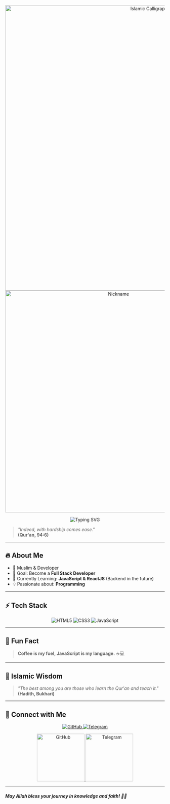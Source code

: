 <div align="center">
  <img src="https://raw.githubusercontent.com/abubakrmuminov/assalam/refs/heads/main/animation.svg" alt="Islamic Calligraphy" width="900">
</div>




<div align="center"> 
  <img  src="https://raw.githubusercontent.com/abubakrmuminov/assalam/refs/heads/main/name.svg" alt="Nickname" width="700">
  
</div> 


<div align="center"> 
 <p align="center">
   <img src="https://readme-typing-svg.herokuapp.com?font=Fira+Code&size=22&pause=1000&color=FFD700&width=600&lines=%F0%9F%8C%99+Assalamu+Alaikum!+I'm+Muminov+Abubakr+%F0%9F%8C%99" alt="Typing SVG" />
</p>
</div> 

> _"Indeed, with hardship comes ease."_  
> **(Qur'an, 94:6)**

---

## 🔥 About Me
- 🕌 Muslim & Developer
- 🎯 Goal: Become a **Full Stack Developer**
- 📖 Currently Learning: **JavaScript & ReactJS** (Backend in the future)
- 💡 Passionate about: **Programming**

---

## ⚡ Tech Stack
<p align="center">
  <img src="https://img.shields.io/badge/HTML5-%23E34F26.svg?style=for-the-badge&logo=html5&logoColor=white" alt="HTML5" />
  <img src="https://img.shields.io/badge/CSS3-%231572B6.svg?style=for-the-badge&logo=css3&logoColor=white" alt="CSS3" />
  <img src="https://img.shields.io/badge/JavaScript-%23F7DF1E.svg?style=for-the-badge&logo=javascript&logoColor=black" alt="JavaScript" />
</p>

---

## 🎉 Fun Fact
> **Coffee is my fuel, JavaScript is my language.** ☕💻

---

## 🕌 Islamic Wisdom
> _"The best among you are those who learn the Qur'an and teach it."_  
> **(Hadith, Bukhari)**

---

## 🌙 Connect with Me
<p align="center">
  <!-- GitHub -->
  <a href="https://github.com/abubakrmuminov">
    <img src="https://img.shields.io/badge/GitHub-%2312100E.svg?style=for-the-badge&logo=github&logoColor=white" 
         alt="GitHub" id="github-icon" />
  </a>
  
  <!-- Telegram -->
  <a href="https://t.me/abubakr_ai">
    <img src="https://img.shields.io/badge/Telegram-%2326A5E4.svg?style=for-the-badge&logo=telegram&logoColor=white" 
         alt="Telegram" id="telegram-icon" />
  </a>
</p>

<!-- Анимация -->
<p align="center">
  <!-- GitHub -->
  <a href="https://github.com/abubakrmuminov">
    <img src="https://raw.githubusercontent.com/abubakrmuminov/assalam/main/github-bounce.svg" alt="GitHub" width="150">
  </a>
  
  <!-- Telegram -->
  <a href="https://t.me/abubakr_ai">
    <img src="https://raw.githubusercontent.com/abubakrmuminov/assalam/main/telegram-pulse.svg" alt="Telegram" width="150">
  </a>
</p>


---

#### _May Allah bless your journey in knowledge and faith! 🤲✨_


